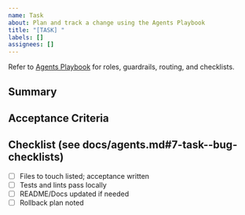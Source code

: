```yaml
---
name: Task
about: Plan and track a change using the Agents Playbook
title: "[TASK] "
labels: []
assignees: []
---
```


Refer to [Agents Playbook](../../docs/agents.md) for roles, guardrails, routing, and checklists.

## Summary

## Acceptance Criteria

## Checklist (see docs/agents.md#7-task--bug-checklists)
- [ ] Files to touch listed; acceptance written
- [ ] Tests and lints pass locally
- [ ] README/Docs updated if needed
- [ ] Rollback plan noted
